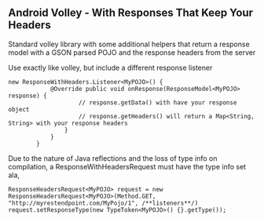Android Volley - With Responses That Keep Your Headers
----------

Standard volley library with some additional helpers that return a response model with a GSON parsed POJO and the response headers from the server

Use exactly like volley, but include a different response listener

    new ResponseWithHeaders.Listener<MyPOJO>() {
                @Override public void onResponse(ResponseModel<MyPOJO> response) {
                        // response.getData() with have your response object
                        // response.getHeaders() will return a Map<String, String> with your response headers
                    }
                }
            }
            
Due to the nature of Java reflections and the loss of type info on compilation, a ResponseWithHeadersRequest must have the type info set ala,

    ResponseHeadersRequest<MyPOJO> request = new ResponseHeadersRequest<MyPOJO>(Method.GET, "http://myrestendpoint.com/MyPojo/1", /**listeners**/)
    request.setResponseType(new TypeToken<MyPOJO>() {}.getType());
    


